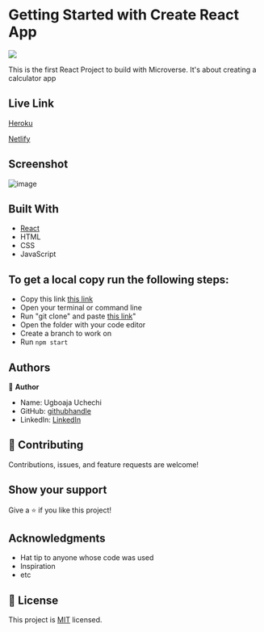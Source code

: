 # Getting Started with Create React App
![](https://img.shields.io/badge/Microverse-blueviolet)

This is the first React Project to build with Microverse. It's about creating a calculator app

## Live Link
[Heroku](https://maths-sorcerer.herokuapp.com/)

[Netlify](https://math-sorcerer.netlify.app/)

## Screenshot


![image](https://user-images.githubusercontent.com/74814780/139863756-ba76a9ab-ca52-4f9f-a1eb-8444a9cfae6b.png)

## Built With

- [React](https://reactjs.org/)
- HTML
- CSS
- JavaScript

## To get a local copy run the following steps:
- Copy this link [this link](https://github.com/Ugboaja-Uchechi/math-sorcerer.git)
- Open your terminal or command line
- Run "git clone" and paste [this link](https://github.com/Ugboaja-Uchechi/math-sorcerer.git)"
- Open the folder with your code editor
- Create a branch to work on
- Run `npm start`

## Authors

👤 **Author**

- Name: Ugboaja Uchechi
- GitHub: [githubhandle](https://github.com/Ugboaja-Uchechi)
- LinkedIn: [LinkedIn](https://www.linkedin.com/in/stephanie-ugboaja-930a2a216/)

## 🤝 Contributing

Contributions, issues, and feature requests are welcome!

## Show your support

Give a ⭐️ if you like this project!

## Acknowledgments

- Hat tip to anyone whose code was used
- Inspiration
- etc

## 📝 License

This project is [MIT](./MIT.md) licensed.
